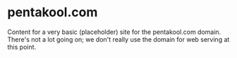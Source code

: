 # pentakool.com
Content for a very basic (placeholder) site for the pentakool.com domain. There's not a lot going on; we don't really use the domain for web serving at this point.
